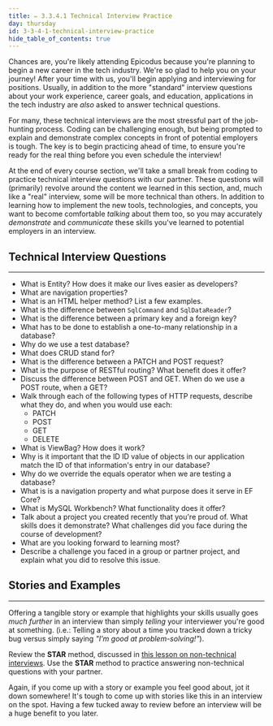```yaml
---
title: ✏️ 3.3.4.1 Technical Interview Practice
day: thursday
id: 3-3-4-1-technical-interview-practice
hide_table_of_contents: true
---
```


Chances are, you're likely attending Epicodus because you're planning to begin a new career in the tech industry. We're so glad to help you on your journey! After your time with us, you'll begin applying and interviewing for positions. Usually, in addition to the more "standard" interview questions about your work experience, career goals, and education, applications in the tech industry are _also_ asked to answer technical questions.

For many, these technical interviews are the most stressful part of the job-hunting process. Coding can be challenging enough, but being prompted to explain and demonstrate complex concepts in front of potential employers is tough. The key is to begin practicing ahead of time, to ensure you're ready for the real thing before you even schedule the interview!

At the end of every course section, we'll take a small break from coding to practice technical interview questions with our partner. These questions will (primarily) revolve around the content we learned in this section, and, much like a "real" interview, some will be more technical than others. In addition to learning how to implement the new tools, technologies, and concepts, you want to become comfortable _talking_ about them too, so you may accurately _demonstrate_ and _communicate_ these skills you've learned to potential employers in an interview.

## Technical Interview Questions
---

* What is Entity? How does it make our lives easier as developers?
* What are navigation properties?
* What is an HTML helper method? List a few examples.
* What is the difference between `SqlCommand` and `SqlDataReader`?
* What is the difference between a primary key and a foreign key?
* What has to be done to establish a one-to-many relationship in a database?
* Why do we use a test database?
* What does CRUD stand for?
* What is the difference between a PATCH and POST request?
* What is the purpose of RESTful routing? What benefit does it offer?
* Discuss the difference between POST and GET. When do we use a POST route, when a GET?
* Walk through each of the following types of HTTP requests, describe what they do, and when you would use each:
  * PATCH
  * POST
  * GET
  * DELETE
* What is ViewBag? How does it work?
* Why is it important that the ID ID value of objects in our application match the ID of that information's entry in our database?
* Why do we override the equals operator when we are testing a database?
* What is is a navigation property and what purpose does it serve in EF Core?
* What is MySQL Workbench? What functionality does it offer?
* Talk about a project you created recently that you're proud of. What skills does it demonstrate? What challenges did you face during the course of development?
* What are you looking forward to learning most?
* Describe a challenge you faced in a group or partner project, and explain what you did to resolve this issue.

## Stories and Examples
---


Offering a tangible story or example that highlights your skills usually goes _much further_ in an interview than simply _telling_ your interviewer you're good at something. (i.e.: Telling a story about a time you tracked down a tricky bug versus simply saying _"I'm good at problem-solving!"_).

Review the **STAR** method, discussed in [this lesson on non-technical interviews](https://old.learnhowtoprogram.com/internship-and-job-search/preparing-for-job-interviews/non-technical-interview). Use the **STAR** method to practice answering non-technical questions with your partner.

Again, if you come up with a story or example you feel good about, jot it down somewhere! It's tough to come up with stories like this in an interview on the spot. Having a few tucked away to review before an interview will be a huge benefit to you later.

